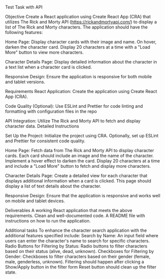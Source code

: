 Test Task with API

Objective
Create a React application using Create React App (CRA) that utilizes The Rick and Morty API (https://rickandmortyapi.com/) to display a list of The Rick and Morty characters. The application should have the following features:

Home Page:
Display character cards with their image and name.
On hover, darken the character card.
Display 20 characters at a time with a "Load More" button to view more characters.

Character Details Page:
Display detailed information about the character in a text list when a character card is clicked.

Responsive Design:
Ensure the application is responsive for both mobile and tablet versions.

Requirements
React Application:
Create the application using Create React App (CRA).

Code Quality (Optional):
Use ESLint and Prettier for code linting and formatting with configuration files in the repo

API Integration:
Utilize The Rick and Morty API to fetch and display character data.
Detailed Instructions

Set Up the Project:
Initialize the project using CRA.
Optionally, set up ESLint and Prettier for consistent code quality.

Home Page:
Fetch data from The Rick and Morty API to display character cards.
Each card should include an image and the name of the character.
Implement a hover effect to darken the card.
Display 20 characters at a time and include a "Load More" button to fetch and display more characters.

Character Details Page:
Create a detailed view for each character that displays additional information when a card is clicked.
This page should display a list of text details about the character.

Responsive Design:
Ensure that the application is responsive and works well on mobile and tablet devices.

Deliverables
A working React application that meets the above requirements.
Clean and well-documented code.
A README file with instructions on how to run the application.

Additional tasks
To enhance the character search application with the additional features specified include:
Search by Name: An input field where users can enter the character's name to search for specific characters.
Radio Buttons for Filtering by Status: Radio buttons to filter characters based on their status (alive, dead, unknown).
Checkboxes for Filtering by Gender: Checkboxes to filter characters based on their gender (female, male, genderless, unknown).
Filtering should happen after clicking a Show/Apply button in the filter form
Reset button should clean up the filter state.
